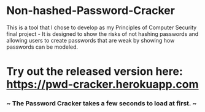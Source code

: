 # Non-hashed-Password-Cracker
This is a tool that I chose to develop as my Principles of Computer Security final project - It is designed to show the risks of not hashing passwords and allowing users to create passwords that are weak by showing how passwords can be modeled. 

# Try out the released version here: https://pwd-cracker.herokuapp.com
### ~ The Password Cracker takes a few seconds to load at first. ~
